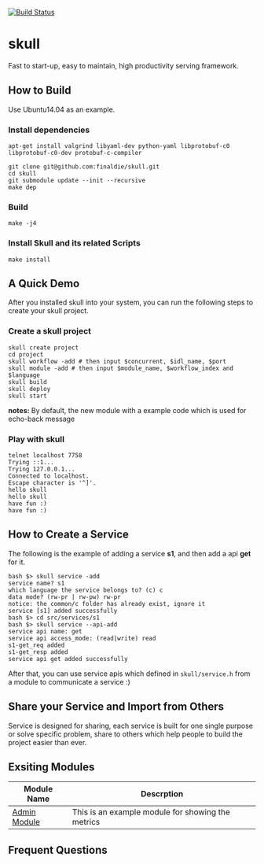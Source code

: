 [![Build Status](https://travis-ci.org/finaldie/skull.svg?branch=master)](https://travis-ci.org/finaldie/skull)

skull
=====

Fast to start-up, easy to maintain, high productivity serving framework.

## How to Build
Use Ubuntu14.04 as an example.

### Install dependencies
```console
apt-get install valgrind libyaml-dev python-yaml libprotobuf-c0 libprotobuf-c0-dev protobuf-c-compiler

git clone git@github.com:finaldie/skull.git
cd skull
git submodule update --init --recursive
make dep
```

### Build
```console
make -j4
```

### Install Skull and its related Scripts
```console
make install
```

## A Quick Demo
After you installed skull into your system, you can run the following steps to
create your skull project.

### Create a skull project
```shell
skull create project
cd project
skull workflow -add # then input $concurrent, $idl_name, $port
skull module -add # then input $module_name, $workflow_index and $language
skull build
skull deploy
skull start
```

**notes:** By default, the new module with a example code which is used for echo-back message

### Play with skull
```console
telnet localhost 7758
Trying ::1...
Trying 127.0.0.1...
Connected to localhost.
Escape character is '^]'.
hello skull
hello skull
have fun :)
have fun :)

```

## How to Create a Service
The following is the example of adding a service **s1**, and then add a api **get** for it.
```console
bash $> skull service -add
service name? s1
which language the service belongs to? (c) c
data mode? (rw-pr | rw-pw) rw-pr
notice: the common/c folder has already exist, ignore it
service [s1] added successfully
bash $> cd src/services/s1
bash $> skull service --api-add
service api name: get
service api access_mode: (read|write) read
s1-get_req added
s1-get_resp added
service api get added successfully
```
After that, you can use service apis which defined in `skull/service.h` from a module to communicate a service :)

## Share your Service and Import from Others
Service is designed for sharing, each service is built for one single purpose or solve specific problem, share to others which help people to build the project easier than ever.


## Exsiting Modules
Module Name | Descrption
------------|-----------
[Admin Module][1] | This is an example module for showing the metrics

## Frequent Questions

[1]: https://github.com/finaldie/skull-admin-c
